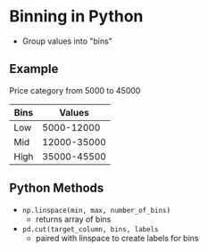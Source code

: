 # Binning in Python

 - Group values into "bins"

## Example
Price category from 5000 to 45000

|Bins|Values|
|----|------|
|Low|5000-12000|
|Mid|12000-35000|
|High|35000-45500|

## Python Methods
 - `np.linspace(min, max, number_of_bins)`
   - returns array of bins
 - `pd.cut(target_column, bins, labels`
   - paired with linspace to create labels for bins
